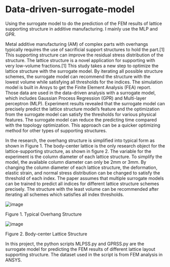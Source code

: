 # Data-driven-surrogate-model
Using the surrogate model to do the prediction of the FEM results of lattice supporting structure in additive manufacturing. I mainly use the MLP and GPR.

Metal additive manufacturing (AM) of complex parts with overhangs typically requires the use of sacrificial support structures to hold the part.[1] This supporting structure can improve the residual stress distribution of the structure. The lattice structure is a novel application for supporting with very low-volume fractions.[1] This study takes a new step to optimize the lattice structure with the surrogate model. By iterating all possible structure schemes, the surrogate model can recommend the structure with the lowest volume while satisfying all thresholds for the indices. The simulation model is built in Ansys to get the Finite Element Analysis (FEA) report. Those data are used in the data-driven analysis with a surrogate model, which includes Gaussian Process Regression (GPR) and Multi-layer perceptron (MLP). Experiment results revealed that the surrogate model can precisely predict the lattice structure model’s feature and the optimization from the surrogate model can satisfy the thresholds for various physical features. The surrogate model can reduce the predicting time compared with the topology optimization. This approach can be a quicker optimizing method for other types of supporting structures.

In the research, the overhang structure is simplified into typical form as shown in Figure 1. The body-center lattice is the only research object for the lattice-supporting structure, as shown in figure 2. The variable for the experiment is the column diameter of each lattice structure. To simplify the model, the available column diameter can only be 2mm or 3mm. By changing the column diameter of each lattice structure, the deformation, elastic strain, and normal stress distribution can be changed to satisfy the threshold of each index. The paper assumes that multiple surrogate models can be trained to predict all indices for different lattice structure schemes precisely. The structure with the least volume can be recommended after iterating all schemes which satisfies all index thresholds.

![image](https://github.com/XinWEI2000/Data-driven-surrogate-model/assets/119705502/d034ce35-ec28-42be-b7a0-e612c0c8eedd)

Figure 1. Typical Overhang Structure

![image](https://github.com/XinWEI2000/Data-driven-surrogate-model/assets/119705502/cbd0d2da-4f10-454c-88dd-e66bb084b230)

Figure 2. Body-center Lattice Structure

In this project, the python scripts MLPSS.py and GPRSS.py are the surrogate model for predicting the FEM results of different lattice layout supporting structure. The dataset used in the script is from FEM analysis in ANSYS.
